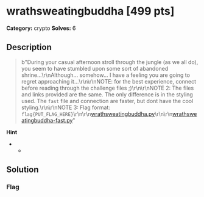 # wrathsweatingbuddha [499 pts]

**Category:** crypto
**Solves:** 6

## Description
>b"During your casual afternoon stroll through the jungle (as we all do), you seem to have stumbled upon some sort of abandoned shrine...\r\nAlthough... somehow... I have a feeling you are going to regret approaching it...\r\n\r\nNOTE: for the best experience, connect before reading through the challenge files ;)\r\n\r\nNOTE 2: The files and links provided are the same. The only difference is in the styling used. The `fast` file and connection are faster, but dont have the cool styling.\r\n\r\nNOTE 3: Flag format: `flag{PUT_FLAG_HERE}`\r\n\r\n[wrathsweatingbuddha.py](https://umass-ctf-challenges.s3.amazonaws.com/crypto/wrathsweatingbuddha.py)\r\n\r\n[wrathsweatingbuddha-fast.py](https://umass-ctf-challenges.s3.amazonaws.com/crypto/wrath.py)"

**Hint**
* -

## Solution

### Flag

